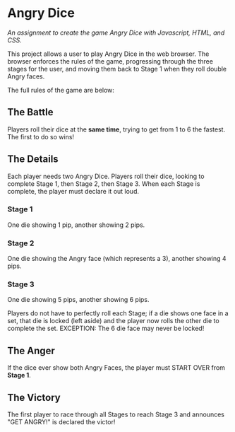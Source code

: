 # Angry Dice
_An assignment to create the game Angry Dice with Javascript, HTML, and CSS._

This project allows a user to play Angry Dice in the web browser.
The browser enforces the rules of the game, progressing through the three stages for the user, and moving them back to Stage 1 when they roll double Angry faces.

The full rules of the game are below:

## The Battle
Players roll their dice at the **same time**, trying to get from 1 to 6 the
fastest. The first to do so wins!

## The Details
Each player needs two Angry Dice. Players roll their dice, looking to complete
Stage 1, then Stage 2, then Stage 3. When each Stage is complete, the player
must declare it out loud.

### Stage 1
One die showing 1 pip, another showing 2 pips.

### Stage 2
One die showing the Angry face (which represents a 3), another showing 4 pips.

### Stage 3
One die showing 5 pips, another showing 6 pips.

Players do not have to perfectly roll each Stage; if a die shows one face in a
set, that die is locked (left aside) and the player now rolls the other die
to complete the set. EXCEPTION: The 6 die face may never be locked!

## The Anger
If the dice ever show both Angry Faces, the player must START OVER from **Stage 1**.

## The Victory
The first player to race through all Stages to reach Stage 3 and announces
"GET ANGRY!" is declared the victor!
